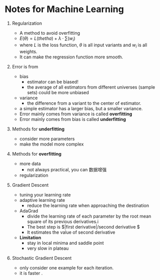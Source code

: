 # Notes for Machine Learning

1. Regularization
	* A method to avoid overfitting
	* $E(\theta) = L(thetha) + \lambda\cdot\sum (w_i)$
	* where $L$ is the loss function, $\theta$ is all input variants and $w_i$ is all weights.
	* It can make the regression function more smooth.
2. Error is from 
	* bias
		* estimator can be biased!
		* the average of all estimators from different universes (sample sets) could be more unbiased 
	* variance
		* the difference from a variant to the center of estimator.
	* a simple estimator has a larger bias, but a smaller variance. 
	* Error mainly comes from variance is called **overfitting**
	* Error mainly comes from bias is called **underfitting**
3. Methods for **underfitting**
	* consider more parameters
	* make the model more complex
4. Methods for **overfitting**
	* more data
		* not always practical, you can 数据增强
	* regularization 

5. Gradient Descent
	* tuning your learning rate
	* adaptive learning rate
		* reduce the learning rate when approaching the destination
	* AdaGrad 
		* divide the learning rate of each parameter by the root mean square of its previous derivatives.i
		* The best step is $|first derivative|/second derivative $
		* It estimates the value of second derivative
	* **Limitation**
		* stay in local minima and saddle point
		* very slow in plateau
6. Stochastic Gradient Descent
	* only consider one example for each iteration. 
	* it is faster
.
